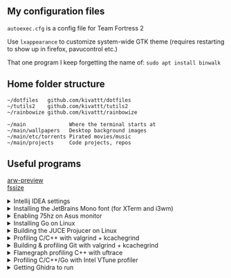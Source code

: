 ## My configuration files
`autoexec.cfg` is a config file for Team Fortress 2

Use `lxappearance` to customize system-wide GTK theme (requires restarting to show up in firefox, pavucontrol etc.)

That one program I keep forgetting the name of: `sudo apt install binwalk`

## Home folder structure
```
~/dotfiles   github.com/kivattt/dotfiles
~/tutils2    github.com/kivattt/tutils2
~/rainbowize github.com/kivattt/rainbowize

~/main              Where the terminal starts at
~/main/wallpapers   Desktop background images
~/main/etc/torrents Pirated movies/music
~/main/projects     Code projects, repos
```

## Useful programs
[arw-preview](https://github.com/kivattt/arw-preview)\
[fssize](https://github.com/kivattt/fssize)

<details>
<summary>Intellij IDEA settings</summary>

Theme: [Darcula Pitch Black](https://plugins.jetbrains.com/plugin/14059-darcula-pitch-black)\
File -> Settings -> Appearance & Behavior -> Appearance -> Tick off "Show main menu in separate toolbar"
</details>

<details>
<summary>Installing the JetBrains Mono font (for XTerm and i3wm)</summary>

```bash
cd ~/Downloads
mkdir JetBrainsMono
cd JetBrainsMono
wget https://download.jetbrains.com/fonts/JetBrainsMono-2.304.zip
unzip JetBrainsMono-2.304.zip
mv fonts/ttf fonts/JetBrainsMono
```

On Linux:
```
sudo cp -r fonts/JetBrainsMono /usr/share/fonts/truetype
rm -rf ~/Downloads/JetBrainsMono
```

On FreeBSD:
```
sudo cp fonts/JetBrainsMono/* ~/.fonts
rm -rf ~/Downloads/JetBrainsMono
```
</details>

<details>
<summary>Enabling 75hz on Asus monitor</summary>

Just add `--rate 75` in `~/.screenlayout/main.sh` for the correct output\
Google should permanently remove this from their search results: https://askubuntu.com/a/59626
</details>

<details>
<summary>Installing Go on Linux</summary>

Based on https://go.dev/doc/install

[Download the latest .tar.gz release](https://go.dev/dl/), then:
```bash
cd ~/Downloads
sudo rm -rf /usr/local/go && sudo tar -C /usr/local -xzf go*.linux-amd64.tar.gz
```

Now add this line to the end of `/etc/profile`:
```
export PATH=$PATH:/usr/local/go/bin
```
Log out (Alt+E in i3wm) then back in again, do `go version` to verify it successfully installed
</details>

<details>
<summary>Building the JUCE Projucer on Linux</summary>

The prebuilt downloads for Linux require a specific newer glibc version to run, so they don't work on Linux Mint 21.3
```bash
git clone https://github.com/juce-framework/JUCE
cd JUCE/extras/Projucer/Builds/LinuxMakefile
make
cd build
./Projucer
```
</details>

<details>
<summary>Profiling C/C++ with valgrind + kcachegrind</summary>

```bash
# Remember to build your code with the -g flag for debug symbols
valgrind --tool=callgrind ./your-c-or-cpp-program

kcachegrind callgrind.out.1387577 # The file generated by valgrind
```
</details>

<details>
<summary>Building & profiling Git with valgrind + kcachegrind</summary>

```bash
git clone https://github.com/git/git
cd git
sudo apt install libssl-dev
# Now open the Makefile, search for '-O2' and replace it with '-O0'
make
valgrind --tool=callgrind --trace-children=yes ./bin-wrappers/git <SUB-COMMAND>

kcachegrind callgrind.out.1387577 # The file generated by valgrind
```
</details>

<details>
<summary>Flamegraph profiling C++ with uftrace </summary>

```bash
sudo apt install uftrace
# Now compile with the -pg flags
uftrace record ./your-program <args>
uftrace dump --flame-graph > flamegraph.txt
wget "https://raw.githubusercontent.com/brendangregg/FlameGraph/refs/heads/master/flamegraph.pl"
chmod +x flamegraph.pl
./flamegraph.pl flamegraph.txt > graph.svg
firefox graph.svg
```
</details>

<details>
<summary>Profiling C/C++/Go with Intel VTune profiler</summary>

[Install with apt](https://www.intel.com/content/www/us/en/developer/tools/oneapi/vtune-profiler-download.html?operatingsystem=linux&linux-install-type=apt), described below
```bash
sudo apt update
sudo apt install -y gpg-agent wget
wget -O- https://apt.repos.intel.com/intel-gpg-keys/GPG-PUB-KEY-INTEL-SW-PRODUCTS.PUB | gpg --dearmor | sudo tee /usr/share/keyrings/oneapi-archive-keyring.gpg > /dev/null
echo "deb [signed-by=/usr/share/keyrings/oneapi-archive-keyring.gpg] https://apt.repos.intel.com/oneapi all main" | sudo tee /etc/apt/sources.list.d/oneAPI.list
sudo apt update
sudo apt install intel-oneapi-vtune
```

Now, self-check and run `vtune-gui`
```bash
source /opt/intel/oneapi/vtune/latest/env/vars.sh
cd /opt/intel/oneapi/vtune/latest/bin64

# Run a self-check
sudo ./vtune-self-checker.sh

xhost + # This is required to allow root to connect to X11
sudo ./vtune-gui
```
</details>

<details>
<summary>Getting Ghidra to run</summary>

```bash
sudo apt install openjdk-21-jdk
```
</details>
